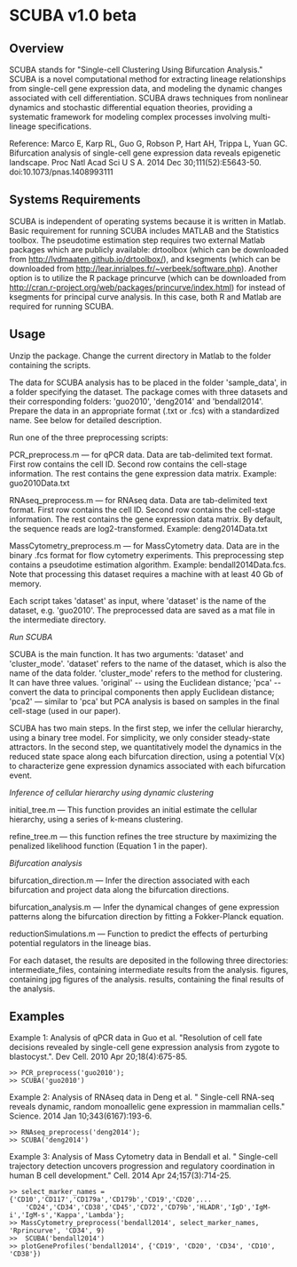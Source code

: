SCUBA v1.0 beta
===============

Overview
--------

SCUBA stands for "Single-cell Clustering Using Bifurcation Analysis." SCUBA is a novel computational method for extracting lineage relationships from single-cell gene expression data, and modeling the dynamic changes associated with cell differentiation. SCUBA draws techniques from nonlinear dynamics and stochastic differential equation theories, providing a systematic framework for modeling complex processes involving multi-lineage specifications. 

Reference: Marco E, Karp RL, Guo G, Robson P, Hart AH, Trippa L, Yuan GC. Bifurcation analysis of single-cell gene expression data reveals epigenetic landscape. Proc Natl Acad Sci U S A. 2014 Dec 30;111(52):E5643-50.  doi:10.1073/pnas.1408993111    


Systems Requirements
--------------------

SCUBA is independent of operating systems because it is written in Matlab. Basic requirement for running SCUBA includes MATLAB and the Statistics toolbox. The pseudotime estimation step requires two external Matlab packages which are publicly available: drtoolbox (which can be downloaded from http://lvdmaaten.github.io/drtoolbox/), and ksegments (which can be downloaded from http://lear.inrialpes.fr/~verbeek/software.php). Another option is to utilize the R package princurve (which can be downloaded from http://cran.r-project.org/web/packages/princurve/index.html) for instead of ksegments for principal curve analysis. In this case, both R and Matlab are required for running SCUBA.   


Usage
-----

Unzip the package. Change the current directory in Matlab to the folder containing the scripts.

The data for SCUBA analysis has to be placed in the folder 'sample_data', in a folder specifying the dataset. The package comes with three datasets and their corresponding folders: 'guo2010', 'deng2014' and 'bendall2014'. Prepare the data in an appropriate format (.txt or .fcs) with a standardized name. See below for detailed description.

Run one of the three preprocessing scripts: 

PCR_preprocess.m  — for qPCR data. Data are tab-delimited text format. First row contains the cell ID. Second row contains the cell-stage information. The rest contains the gene expression data matrix. Example: guo2010Data.txt   

RNAseq_preprocess.m — for RNAseq data. Data are tab-delimited text format. First row contains the cell ID. Second row contains the cell-stage information. The rest contains the gene expression data matrix. By default, the sequence reads are log2-transformed.  Example: deng2014Data.txt

MassCytometry_preprocess.m — for MassCytometry data. Data are in the binary .fcs format for flow cytometry experiments. This preprocessing step contains a pseudotime estimation algorithm. Example: bendall2014Data.fcs. Note that processing this dataset requires a machine with at least 40 Gb of memory.

Each script takes 'dataset' as input, where 'dataset' is the name of the dataset, e.g. 'guo2010'. The preprocessed data are saved as a mat file in the intermediate directory. 

*Run SCUBA*

SCUBA is the main function. It has two arguments: 'dataset' and 'cluster_mode'.
'dataset' refers to the name of the dataset, which is also the name of the data folder.
'cluster_mode' refers to the method for clustering. It can have three values. 'original' -- using the Euclidean distance; 'pca' -- convert the data to principal components then apply Euclidean distance; 'pca2' — similar to 'pca' but PCA analysis is based on samples in the final cell-stage (used in our paper).   

SCUBA has two main steps. In the first step, we infer the cellular hierarchy, using a binary tree model. For simplicity, we only consider steady-state attractors. In the second step, we quantitatively model the dynamics in the reduced state space along each bifurcation direction, using a potential V(x) to characterize gene expression dynamics associated with each bifurcation event.

*Inference of cellular hierarchy using dynamic clustering*

initial_tree.m — This function provides an initial estimate the cellular hierarchy, using a series of k-means clustering.

refine_tree.m — this function refines the tree structure by maximizing the penalized likelihood function (Equation 1 in the paper).  

*Bifurcation analysis*

bifurcation_direction.m — Infer the direction associated with each bifurcation and project data along the bifurcation directions.

bifurcation_analysis.m  — Infer the dynamical changes of gene expression patterns along the bifurcation direction by fitting a Fokker-Planck equation. 

reductionSimulations.m  — Function to predict the effects of perturbing potential regulators in the lineage bias.

For each dataset, the results are deposited in the following three directories:
intermediate_files, containing intermediate results from the analysis.
figures, containing jpg figures of the analysis.
results, containing the final results of the analysis.


Examples
--------

Example 1: Analysis of qPCR data in Guo et al. "Resolution of cell fate decisions revealed by single-cell gene expression analysis from zygote to blastocyst.". Dev Cell. 2010 Apr 20;18(4):675-85.

```
>> PCR_preprocess('guo2010');
>> SCUBA('guo2010')
```

Example 2: Analysis of RNAseq data in Deng et al. " Single-cell RNA-seq reveals dynamic, random monoallelic gene expression in mammalian cells." Science. 2014 Jan 10;343(6167):193-6.

```
>> RNAseq_preprocess('deng2014');
>> SCUBA('deng2014')
```

Example 3: Analysis of Mass Cytometry data in Bendall et al. " Single-cell trajectory detection uncovers progression and regulatory coordination in human B cell development." Cell. 2014 Apr 24;157(3):714-25.

```
>> select_marker_names = {'CD10','CD117','CD179a','CD179b','CD19','CD20',...
    'CD24','CD34','CD38','CD45','CD72','CD79b','HLADR','IgD','IgM-i','IgM-s','Kappa','Lambda'};
>> MassCytometry_preprocess('bendall2014', select_marker_names, 'Rprincurve', 'CD34', 9)
>>  SCUBA('bendall2014')
>> plotGeneProfiles('bendall2014', {'CD19', 'CD20', 'CD34', 'CD10', 'CD38'})
```


